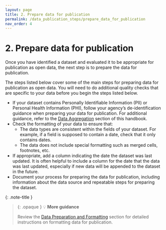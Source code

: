 ```yaml
---
layout: page
title: 2. Prepare data for publication
permalink: /data_publication_steps/prepare_data_for_publication
nav_order: 4
---
```


# 2. Prepare data for publication

Once you have identified a dataset and evaluated it to be appropriate for publication as open data, the next step is to prepare the data for publication. 

The steps listed below cover some of the main steps for preparing data for publication as open data. You will need to do additional quality checks that are specific to your data before you begin the steps listed below. 

* If your dataset contains Personally Identifiable Information (PII) or Personal Health Information (PHI), follow your agency’s de-identification guidance when preparing your data for publication. For additional guidance, refer to the [Data Aggregation](/open-data-handbook/open_data_resources/data_aggregation) section of this handbook. 
* Check the formatting of your data to ensure that:
    * The data types are consistent within the fields of your dataset. For example, if a field is supposed to contain a date, check that it only contains dates.
    * The data does not include special formatting such as merged cells, footnotes, etc. 
* If appropriate, add a column indicating the date the dataset was last updated. It is often helpful to include a column for the date that the data was last updated, especially if new data will be appended to the dataset in the future. 
* Document your process for preparing the data for publication, including information about the data source and repeatable steps for preparing the dataset.

{: .note-title }
> {: .opaque }
>💡 **More guidance**
>
>Review the [Data Preparation and Formatting](/open-data-handbook/open_data_resources/data_preparation_and_formatting) section for detailed instructions on formatting data for publication. 

